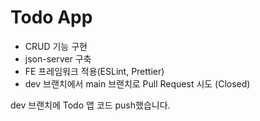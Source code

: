 # Todo App
- CRUD 기능 구현
- json-server 구축
- FE 프레임워크 적용(ESLint, Prettier)
- dev 브랜치에서 main 브랜치로 Pull Request 시도 (Closed)

dev 브랜치에 Todo 앱 코드 push했습니다.
